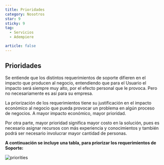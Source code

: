 ```yaml
---
title: Prioridades
category: Nosotros
star: 9
sticky: 9
tag:
  - Servicios
  - Adempiere

article: false
---
```


## Prioridades

Se entiende que los distintos requerimientos de soporte difieren en el impacto que producen al negocio, entendiendo que para el Usuario el impacto será siempre muy alto, por el efecto personal que le provoca. Pero no necesariamente es así para su empresa.

La priorización de los requerimientos tiene su justificación en el impacto económico al negocio que pueda provocar un problema en algún proceso de negocios. A mayor impacto económico, mayor prioridad.

Por otra parte, mayor prioridad significa mayor costo en la solución, pues es necesario asignar recursos con más experiencia y conocimientos y también podrá ser necesario involucrar mayor cantidad de personas.

**A continuación se incluye una tabla, para priorizar los requerimientos de Soporte:**

![priorities](/assets/img/about/advanced-functional-support-scheme/priorities.png)